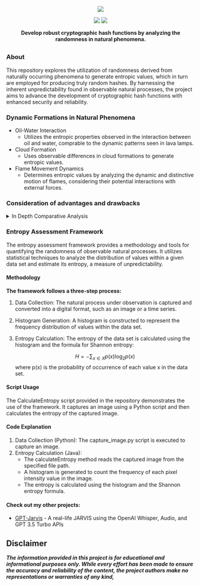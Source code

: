 <p align="center">
  <img src="https://i.imgur.com/BNbmk8V.png">
</a>
</p>

<p align="center">
  <img src="https://img.shields.io/badge/Author-Johnathan Hockersmith-blue?style=for-the-badge">
  <img src="https://img.shields.io/badge/Maintained-Yes-brightgreen?style=for-the-badge">
</a>
</p>

<p align="center"><b>Develop robust cryptographic hash functions by analyzing the randomness in natural phenomena.</b></p>

##

### About
This repository explores the utilization of randomness derived from naturally occurring phenomena to generate entropic values, which in turn are employed for producing truly random hashes. By harnessing the inherent unpredictability found in observable natural processes, the project aims to advance the development of cryptographic hash functions with enhanced security and reliability.

### Dynamic Formations in Natural Phenomena
 - Oil-Water Interaction
   - Utilizes the entropic properties observed in the interaction between oil and water, comprable to the dynamic patterns seen in lava lamps. 
 - Cloud Formation
   - Uses observable differences in cloud formations to generate entropic values.
 - Flame Movement Dynamics
   - Determines entropic values by analyzing the dynamic and distinctive motion of flames, considering their potential interactions with external forces.

### Consideration of advantages and drawbacks

<details>

<summary>In Depth Comparative Analysis</summary>

### In Depth Comparative Analysis
| Pros  | Cons |
| ------------- | ------------- |
| Enhanced Security: Utilizing entropic values from images can enhance the security of hash generation by introducing a significant level of randomness, making it more resistant to brute-force and other cryptographic attacks. |Data Storage Requirements: Storing and managing large volumes of image data can be resource-intensive and may require significant storage capacity, leading to potential scalability issues and increased costs.  |
| Increased Uniqueness: Images provide a vast source of randomness, allowing for the generation of highly unique hash values, which reduces the likelihood of collisions and enhances data integrity.  | Privacy Concerns: The capture and storage of images for entropy generation raise privacy concerns, as sensitive or personal information may inadvertently be included in the images, requiring robust privacy measures and compliance with data protection regulations.  |
| Diverse Sources: Images can be captured from various natural phenomena, ensuring a diverse range of entropy sources and making the hash generation process more robust and reliable.  | Sensitivity to Environmental Factors: Image-based entropy generation is sensitive to environmental factors such as lighting conditions, camera settings, and image quality, which may introduce variability and unpredictability in the generated hash values.  |
| Transparency and Reproducibility: Image-based entropy generation offers a transparent and reproducible method, allowing for easy verification and validation of the generated hash values.  | Processing Overhead: Generating entropy from images requires computational resources for image capture, processing, and analysis, leading to increased processing overhead and potential performance impacts, especially in real-time applications.  |
| Flexibility and Adaptability: Image-based entropy generation can be easily integrated into existing systems and workflows, providing flexibility and adaptability for a wide range of applications and use cases.  | Security Risks: The security of the hash generation process is contingent on the integrity and confidentiality of the image data, making it susceptible to security risks such as unauthorized access, tampering, or interception, necessitating robust security measures and protocols for image capture, transmission, and storage.  |

</details>

### Entropy Assessment Framework
The entropy assessment framework provides a methodology and tools for quantifying the randomness of observable natural processes. It utilizes statistical techniques to analyze the distribution of values within a given data set and estimate its entropy, a measure of unpredictability.

#### Methodology
**The framework follows a three-step process:**
  1. Data Collection: The natural process under observation is captured and converted into a digital format, such as an image or a time series.
  2. Histogram Generation: A histogram is constructed to represent the frequency distribution of values within the data set.
  3. Entropy Calculation: The entropy of the data set is calculated using the histogram and the formula for Shannon entropy:
 
     $$H = -\sum_{x \in X} p(x) \log_2 p(x)$$
     where p(x) is the probability of occurrence of each value x in the data set.
#### Script Usage
The CalculateEntropy script provided in the repository demonstrates the use of the framework. It captures an image using a Python script and then calculates the entropy of the captured image.

#### Code Explanation
  1. Data Collection (Python): The capture_image.py script is executed to capture an image.
  2. Entropy Calculation (Java):
     - The calculateEntropy method reads the captured image from the specified file path.
     - A histogram is generated to count the frequency of each pixel intensity value in the image.
     - The entropy is calculated using the histogram and the Shannon entropy formula.
 
#### Check out my other projects:
 - [GPT-Jarvis](https://github.com/jhockersmith/GPT-Jarvis) - A real-life JARVIS using the OpenAI Whisper, Audio, and GPT 3.5 Turbo APIs

## Disclaimer
***The information provided in this project is for educational and informational purposes only. While every effort has been made to ensure the accuracy and reliability of the content, the project authors make no representations or warranties of any kind,***


